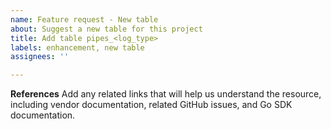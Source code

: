 ```yaml
---
name: Feature request - New table
about: Suggest a new table for this project
title: Add table pipes_<log_type>
labels: enhancement, new table
assignees: ''

---
```


**References**
Add any related links that will help us understand the resource, including vendor documentation, related GitHub issues, and Go SDK documentation.
